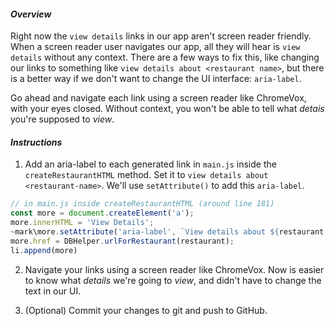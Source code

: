 #### _Overview_

Right now the `view details` links in our app aren't screen reader friendly. When a screen reader user navigates our app, all they will hear is `view details` without any context. There are a few ways to fix this, like changing our links to something like `view details about <restaurant name>`, but there is a better way if we don't want to change the UI interface: `aria-label`. 

Go ahead and navigate each link using a screen reader like ChromeVox, with your eyes closed. Without context, you won't be able to tell what *detais* you're supposed to *view*.

#### _Instructions_

1. Add an aria-label to each generated link in `main.js` inside the `createRestaurantHTML` method. Set it to `view details about <restaurant-name>`. We'll use `setAttribute()` to add this `aria-label`.
```javascript
// in main.js inside createRestaurantHTML (around line 181)
const more = document.createElement('a');
more.innerHTML = 'View Details';
~mark\more.setAttribute('aria-label', `View details about ${restaurant.name}`);\mark~
more.href = DBHelper.urlForRestaurant(restaurant);
li.append(more)
```

2. Navigate your links using a screen reader like ChromeVox. Now is easier to know what *details* we're going to *view*, and didn't have to change the text in our UI.

3. (Optional) Commit your changes to git and push to GitHub.
